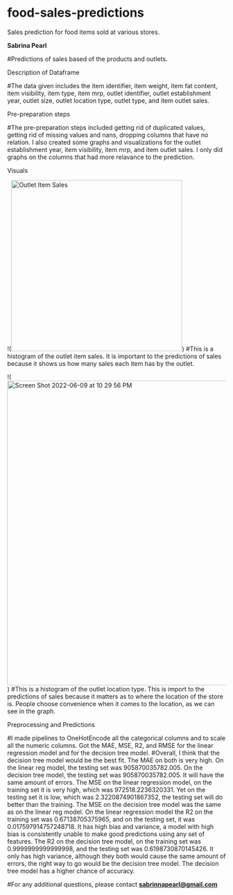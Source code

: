 # food-sales-predictions
Sales prediction for food items sold at various stores.

**Sabrina Pearl**

#Predictions of sales based of the products and outlets.

Description of Dataframe

#The data given includes the item identifier, item weight, item fat content, item visibility, item type, item mrp, outlet identifier, outlet establishment year, outlet size, outlet location type, outlet type, and item outlet sales.

Pre-preparation steps

#The pre-preparation steps included getting rid of duplicated values, getting rid of missing values and nans, dropping columns that have no relation. I also created some graphs and visualizations for the outlet establishment year, item visibility, item mrp, and item outlet sales. I only did graphs on the columns that had more relavance to the prediction. 

Visuals

!(<img width="394" alt="Outlet Item Sales" src="https://user-images.githubusercontent.com/103530342/172995341-51afd796-fd0e-4ed1-9453-e096e9ecd050.png">)
#This is a histogram of the outlet item sales. It is important to the predictions of sales because it shows us how many sales each item has by the outlet.

!(<img width="702" alt="Screen Shot 2022-06-09 at 10 29 56 PM" src="https://user-images.githubusercontent.com/103530342/172996775-0dae9756-10c4-43dd-99d6-b5705a2065c4.png">)
#This is a histogram of the outlet location type. This is import to the predictions of sales because it matters as to where the location of the store is. People choose convenience when it comes to the location, as we can see in the graph.

Preprocessing and Predictions

#I made pipelines to OneHotEncode all the categorical columns and to scale all the numeric columns. Got the MAE, MSE, R2, and RMSE for the linear regression model and for the decision tree model. 
#Overall, I think that the decision tree model would be the best fit. The MAE on both is very high. On the linear reg model, the testing set was 905870035782.005. On the decision tree model, the testing set was 905870035782.005. It will have the same amount of errors. The MSE on the linear regression model, on the training set it is very high, which was 972518.2236320331. Yet on the testing set it is low, which was 2.3220874901867352, the testing set will do better than the training. The MSE on the decision tree model was the same as on the linear reg model. On the linear regression model the R2 on the training set was 0.67138705375965, and on the testing set, it was 0.017597914757248718. It has high bias and variance, a model with high bias is consistently unable to make good predictions using any set of features. The R2 on the decision tree model, on the training set was 0.9999999999999998, and the testing set was 0.6198730870145426. It only has high variance, although they both would cause the same amount of errors, the right way to go would be the decision tree model. The decision tree model has a higher chance of accuracy.

#For any additional questions, please contact **sabrinnapearl@gmail.com**
